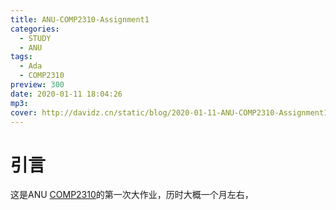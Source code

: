 ```yaml
---
title: ANU-COMP2310-Assignment1
categories:
  - STUDY
  - ANU
tags:
  - Ada
  - COMP2310
preview: 300
date: 2020-01-11 18:04:26
mp3:
cover: http://davidz.cn/static/blog/2020-01-11-ANU-COMP2310-Assignment1/img/cover.png
---
```


# 引言

这是ANU [COMP2310](http://courses.cecs.anu.edu.au/courses/COMP2310/)的第一次大作业，历时大概一个月左右，

